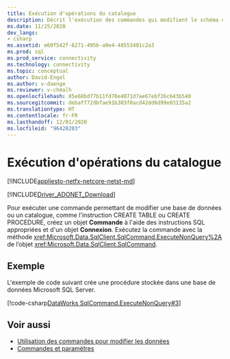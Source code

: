 ```yaml
---
title: Exécution d'opérations du catalogue
description: Décrit l'exécution des commandes qui modifient le schéma de base de données.
ms.date: 11/25/2020
dev_langs:
- csharp
ms.assetid: e60f542f-6271-495b-a9e4-48553481c2a3
ms.prod: sql
ms.prod_service: connectivity
ms.technology: connectivity
ms.topic: conceptual
author: David-Engel
ms.author: v-daenge
ms.reviewer: v-chmalh
ms.openlocfilehash: 85e68bd77b11fd70e4071d7ae67ebf26c643b540
ms.sourcegitcommit: debaff72dbfae91b303f0acd42dd6d99e03135a2
ms.translationtype: HT
ms.contentlocale: fr-FR
ms.lasthandoff: 12/01/2020
ms.locfileid: "96428203"
---
```

# <a name="performing-catalog-operations"></a>Exécution d'opérations du catalogue

[!INCLUDE[appliesto-netfx-netcore-netst-md](../../includes/appliesto-netfx-netcore-netst-md.md)]

[!INCLUDE[Driver_ADONET_Download](../../includes/driver_adonet_download.md)]

Pour exécuter une commande permettant de modifier une base de données ou un catalogue, comme l'instruction CREATE TABLE ou CREATE PROCEDURE, créez un objet **Commande** à l'aide des instructions SQL appropriées et d'un objet **Connexion**. Exécutez la commande avec la méthode <xref:Microsoft.Data.SqlClient.SqlCommand.ExecuteNonQuery%2A> de l’objet <xref:Microsoft.Data.SqlClient.SqlCommand>.

## <a name="example"></a>Exemple

L'exemple de code suivant crée une procédure stockée dans une base de données Microsoft SQL Server.

[!code-csharp[DataWorks SqlCommand.ExecuteNonQuery#3](~/../sqlclient/doc/samples/SqlCommand_ExecuteNonQuery_SP_DML.cs#3)]

## <a name="see-also"></a>Voir aussi

- [Utilisation des commandes pour modifier les données](use-commands-to-modify-data.md)
- [Commandes et paramètres](commands-parameters.md)
